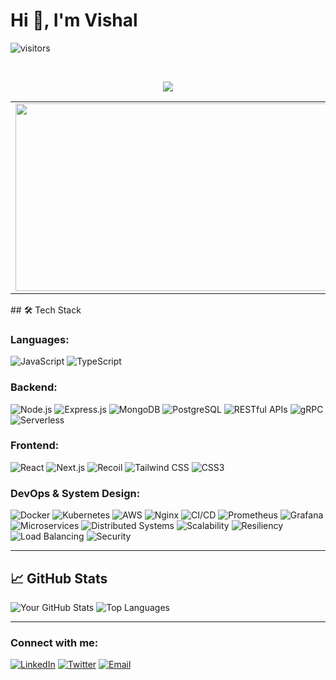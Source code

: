 # Hi 👋, I'm Vishal

  
 <!--<img src="https://komarev.com/ghpvc/?username=swarajbachu&label=Profile%20Views&color=0e75b6&style=flat" align='right' alt="swarajbachu" />-->
 ![visitors](https://komarev.com/ghpvc/?username=iVishalCode&label=Profile%20views&color=0e75b6&style=flat")

<br/>


<p align="center">
  <a href="https://github.com/swarajbachu/readme-typing-svg"><img src="https://readme-typing-svg.herokuapp.com?lines=Computer+Science+Student;Full+Stack+Web+Developer;Freelancer;WEB3%20%20Enthusiastic;Always%20learning%20new%20things&center=true&width=380&height=45"></a>
</p>


<table>
<tr>
  <td align="center">
  <a href="https://github.com/iVishalCode">
    <img align="center" height="300px" width="600" src="https://github-readme-stats.vercel.app/api/wakatime?username=iVishalCode"/>
  </a>
  </td>
<!--   <td align="center">
  <a href="https://github.com/swarajbachu">
    <img align="center" height="200px" width="600" src="https://github-readme-stats.vercel.app/api/top-langs?username=swarajbachu&show_icons=true&locale=en&layout=compact&theme=material-palenight" />
  </a>
  </td> -->
</tr>
</table>
## 🛠️ Tech Stack

### **Languages:**
![JavaScript](https://img.shields.io/badge/-JavaScript-F7DF1E?logo=javascript&logoColor=black&style=flat)
![TypeScript](https://img.shields.io/badge/-TypeScript-3178C6?logo=typescript&logoColor=white&style=flat)

### **Backend:**
![Node.js](https://img.shields.io/badge/-Node.js-339933?logo=node.js&logoColor=white&style=flat)
![Express.js](https://img.shields.io/badge/-Express.js-000000?logo=express&logoColor=white&style=flat)
![MongoDB](https://img.shields.io/badge/-MongoDB-47A248?logo=mongodb&logoColor=white&style=flat)
![PostgreSQL](https://img.shields.io/badge/-PostgreSQL-336791?logo=postgresql&logoColor=white&style=flat)
![RESTful APIs](https://img.shields.io/badge/-RESTful%20APIs-FF6C37?logo=rest&logoColor=white&style=flat)
![gRPC](https://img.shields.io/badge/-gRPC-4285F4?logo=grpc&logoColor=white&style=flat)
![Serverless](https://img.shields.io/badge/-Serverless-FD5750?logo=serverless&logoColor=white&style=flat)

### **Frontend:**
![React](https://img.shields.io/badge/-React-61DAFB?logo=react&logoColor=black&style=flat)
![Next.js](https://img.shields.io/badge/-Next.js-000000?logo=next.js&logoColor=white&style=flat)
![Recoil](https://img.shields.io/badge/-Recoil-3578E5?logo=recoil&logoColor=white&style=flat)
![Tailwind CSS](https://img.shields.io/badge/-Tailwind%20CSS-38B2AC?logo=tailwind-css&logoColor=white&style=flat)
![CSS3](https://img.shields.io/badge/-CSS3-1572B6?logo=css3&logoColor=white&style=flat)

### **DevOps & System Design:**
![Docker](https://img.shields.io/badge/-Docker-2496ED?logo=docker&logoColor=white&style=flat)
![Kubernetes](https://img.shields.io/badge/-Kubernetes-326CE5?logo=kubernetes&logoColor=white&style=flat)
![AWS](https://img.shields.io/badge/-AWS-232F3E?logo=amazon-aws&logoColor=white&style=flat)
![Nginx](https://img.shields.io/badge/-Nginx-009639?logo=nginx&logoColor=white&style=flat)
![CI/CD](https://img.shields.io/badge/-CI%2FCD-007EC6?logo=github-actions&logoColor=white&style=flat)
![Prometheus](https://img.shields.io/badge/-Prometheus-E6522C?logo=prometheus&logoColor=white&style=flat)
![Grafana](https://img.shields.io/badge/-Grafana-F46800?logo=grafana&logoColor=white&style=flat)
![Microservices](https://img.shields.io/badge/-Microservices-FF6C37?logo=microservices&logoColor=white&style=flat)
![Distributed Systems](https://img.shields.io/badge/-Distributed%20Systems-4285F4?logo=distributed-systems&logoColor=white&style=flat)
![Scalability](https://img.shields.io/badge/-Scalability-339933?logo=scalability&logoColor=white&style=flat)
![Resiliency](https://img.shields.io/badge/-Resiliency-FF6C37?logo=resiliency&logoColor=white&style=flat)
![Load Balancing](https://img.shields.io/badge/-Load%20Balancing-4285F4?logo=load-balancing&logoColor=white&style=flat)
![Security](https://img.shields.io/badge/-Security-232F3E?logo=security&logoColor=white&style=flat)

---

## 📈 GitHub Stats

![Your GitHub Stats](https://github-readme-stats.vercel.app/api?username=iVishalCode&show_icons=true&theme=radical)
![Top Languages](https://github-readme-stats.vercel.app/api/top-langs/?username=iVishalCode&layout=compact&theme=radical)

---

### Connect with me:

[![LinkedIn](https://img.shields.io/badge/LinkedIn-0A66C2?style=for-the-badge&logo=linkedin&logoColor=white)](https://linkedin.com/in/vishal-kumar-779054260)
[![Twitter](https://img.shields.io/badge/Twitter-1DA1F2?style=for-the-badge&logo=twitter&logoColor=white)](https://twitter.com/iVishalCode)
[![Email](https://img.shields.io/badge/Email-D14836?style=for-the-badge&logo=gmail&logoColor=white)](mailto:ilearnvk@gmail.com)
